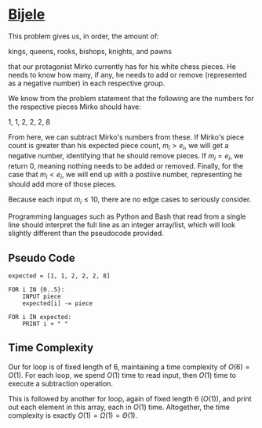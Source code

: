 # [Bijele](https://open.kattis.com/problems/bijele)

This problem gives us, in order, the amount of:

kings, queens, rooks, bishops, knights, and pawns

that our protagonist Mirko currently has for his white chess pieces. He needs to know how many, if any, he needs to add or remove (represented as a negative number) in each respective group.

We know from the problem statement that the following are the numbers for the respective pieces Mirko should have:

1, 1, 2, 2, 2, 8

From here, we can subtract Mirko's numbers from these. If Mirko's piece count is greater than his expected piece count, $m_i > e_i$, we will get a negative number, identifying that he should remove pieces. If $m_i = e_i$, we return $0$, meaning nothing needs to be added or removed. Finally, for the case that $m_i < e_i$, we will end up with a postiive number, representing he should add more of those pieces.

Because each input $m_i \leq 10$, there are no edge cases to seriously consider.

Programming languages such as Python and Bash that read from a single line should interpret the full line as an integer array/list, which will look slightly different than the pseudocode provided.

## Pseudo Code
```
expected = [1, 1, 2, 2, 2, 8]

FOR i IN {0..5}:
    INPUT piece
    expected[i] -= piece

FOR i IN expected:
    PRINT i + " "
```

## Time Complexity
Our for loop is of fixed length of $6$, maintaining a time complexity of $O(6) = O(1)$. For each loop, we spend $O(1)$ time to read input, then $O(1)$ time to execute a subtraction operation.

This is followed by another for loop, again of fixed length $6$ ($O(1)$), and print out each element in this array, each in $O(1)$ time. Altogether, the time complexity is exactly $O(1) = \Omega(1) = \Theta(1)$.